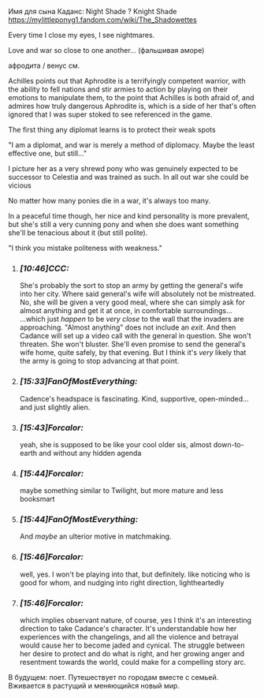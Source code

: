Имя для сына Каданс:
Night Shade ? Knight Shade
https://mylittleponyg1.fandom.com/wiki/The_Shadowettes

Every time I close my eyes, I see nightmares.

Love and war so close to one another...
(фальшивая аморе)

афродита / венус см.

Achilles points out that Aphrodite is a terrifyingly competent warrior, with the ability to fell nations and stir armies to action by playing on their emotions to manipulate them, to the point that Achilles is both afraid of, and admires how truly dangerous Aphrodite is, which is a side of her that's often ignored that I was super stoked to see referenced in the game.

The first thing any diplomat learns is to protect their weak spots

"I am a diplomat, and war is merely a method of diplomacy. Maybe the least effective one, but still..." 

I picture her as a very shrewd pony who was genuinely expected to be successor to Celestia and was trained as such. In all out war she could be vicious

No matter how many ponies die in a war, it's always too many.

In a peaceful time though, her nice and kind personality is more prevalent, but she's still a very cunning pony and when she does want something she'll be tenacious about it (but still polite).

"I think you mistake politeness with weakness."

1. ### _[_10:46_]_CCC_:_ 
    
    She's probably the sort to stop an army by getting the general's wife into her city. Where said general's wife will absolutely not be mistreated. No, she will be given a very good meal, where she can simply ask for almost anything and get it at once, in comfortable surroundings... ...which just _happen_ to be _very close_ to the wall that the invaders are approaching. "Almost anything" does not include an _exit_. And then Cadance will set up a video call with the general in question. She won't threaten. She won't bluster. She'll even promise to send the general's wife home, quite safely, by that evening. But I think it's _very_ likely that the army is going to stop advancing at that point.

1. ### _[_15:33_]_FanOfMostEverything_:_ 
    
    Cadence's headspace is fascinating. Kind, supportive, open-minded... and just slightly alien.
    
1. ### _[_15:43_]_Forcalor_:_ 
    
    yeah, she is supposed to be like your cool older sis, almost down-to-earth and without any hidden agenda
    
2. ### _[_15:44_]_Forcalor_:_ 
    
    maybe something similar to Twilight, but more mature and less booksmart
    
3. ### _[_15:44_]_FanOfMostEverything_:_ 
    
    And _maybe_ an ulterior motive in matchmaking.
    
4. ### _[_15:46_]_Forcalor_:_ 
    
    well, yes. I won't be playing into that, but definitely. like noticing who is good for whom, and nudging into right direction, lightheartedly
    
5. ### _[_15:46_]_Forcalor_:_ 
    
    which implies observant nature, of course, yes
I think it's an interesting direction to take Cadance's character. It's understandable how her experiences with the changelings, and all the violence and betrayal would cause her to become jaded and cynical. The struggle between her desire to protect and do what is right, and her growing anger and resentment towards the world, could make for a compelling story arc.



В будущем: поет. Путешествует по городам вместе с семьей. Вживается в растущий и меняющийся новый мир. 